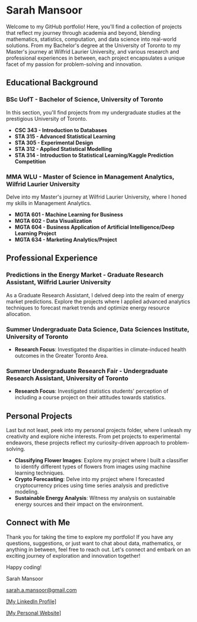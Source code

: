 # Sarah Mansoor

Welcome to my GitHub portfolio! Here, you'll find a collection of projects that reflect my journey through academia and beyond, blending mathematics, statistics, computation, and data science into real-world solutions. From my Bachelor's degree at the University of Toronto to my Master's journey at Wilfrid Laurier University, and various research and professional experiences in between, each project encapsulates a unique facet of my passion for problem-solving and innovation.

## Educational Background

### BSc UofT - Bachelor of Science, University of Toronto
In this section, you'll find projects from my undergraduate studies at the prestigious University of Toronto.

- **CSC 343 - Introduction to Databases**
- **STA 315 - Advanced Statistical Learning**
- **STA 305 - Experimental Design**
- **STA 312 - Applied Statistical Modelling**
- **STA 314 - Introduction to Statistical Learning/Kaggle Prediction Competition**

### MMA WLU - Master of Science in Management Analytics, Wilfrid Laurier University
Delve into my Master's journey at Wilfrid Laurier University, where I honed my skills in Management Analytics.

- **MGTA 601 - Machine Learning for Business**
- **MGTA 602 - Data Visualization**
- **MGTA 604 - Business Application of Artificial Intelligence/Deep Learning Project**
- **MGTA 634 - Marketing Analytics/Project**

## Professional Experience

### Predictions in the Energy Market - Graduate Research Assistant, Wilfrid Laurier University
As a Graduate Research Assistant, I delved deep into the realm of energy market predictions. Explore the projects where I applied advanced analytics techniques to forecast market trends and optimize energy resource allocation.

### Summer Undergraduate Data Science, Data Sciences Institute, University of Toronto
- **Research Focus**: Investigated the disparities in climate-induced health outcomes in the Greater Toronto Area.

### Summer Undergraduate Research Fair - Undergraduate Research Assistant, University of Toronto
- **Research Focus**: Investigated statistics students' perception of including a course project on their attitudes towards statistics.

## Personal Projects
Last but not least, peek into my personal projects folder, where I unleash my creativity and explore niche interests. From pet projects to experimental endeavors, these projects reflect my curiosity-driven approach to problem-solving.

- **Classifying Flower Images**: Explore my project where I built a classifier to identify different types of flowers from images using machine learning techniques.
- **Crypto Forecasting**: Delve into my project where I forecasted cryptocurrency prices using time series analysis and predictive modeling.
- **Sustainable Energy Analysis**: Witness my analysis on sustainable energy sources and their impact on the environment.


## Connect with Me
Thank you for taking the time to explore my portfolio! If you have any questions, suggestions, or just want to chat about data, mathematics, or anything in between, feel free to reach out. Let's connect and embark on an exciting journey of exploration and innovation together!

Happy coding!

Sarah Mansoor

sarah.a.mansoor@gmail.com

[[My LinkedIn Profile]](https://www.linkedin.com/in/sarahmansoor/)

[[My Personal Website]](https://sarahamansoor.wixsite.com/website)
